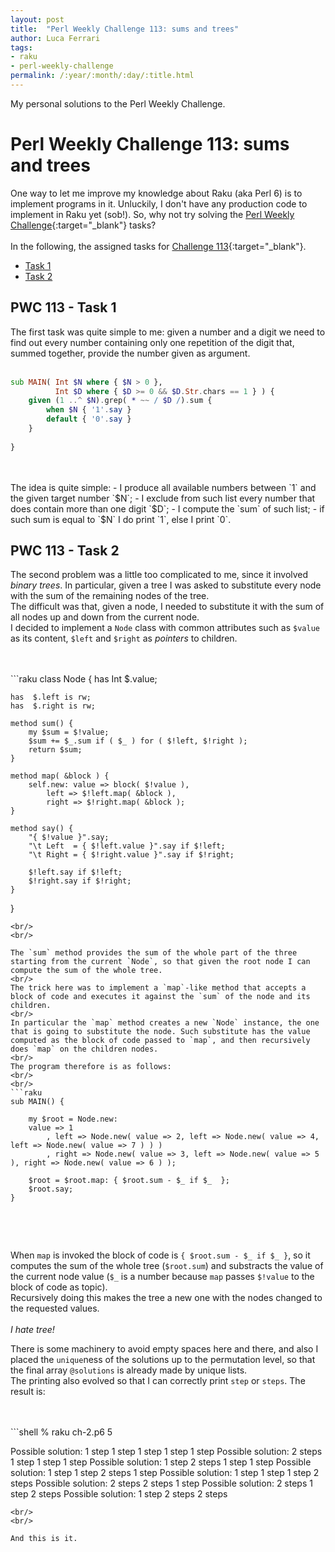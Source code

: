 ```yaml
---
layout: post
title:  "Perl Weekly Challenge 113: sums and trees"
author: Luca Ferrari
tags:
- raku
- perl-weekly-challenge
permalink: /:year/:month/:day/:title.html
---
```

My personal solutions to the Perl Weekly Challenge.

# Perl Weekly Challenge 113: sums and trees

One way to let me improve my knowledge about Raku (aka Perl 6) is to implement programs in it.
Unluckily, I don't have any production code to implement in Raku yet (sob!).
So, why not try solving the [Perl Weekly Challenge](https://perlweeklychallenge.org/){:target="_blank"} tasks?
<br/>
<br/>
In the following, the assigned tasks for [Challenge 113](https://perlweeklychallenge.org/blog/perl-weekly-challenge-0113/){:target="_blank"}.
<br/>
- [Task 1](#task1)
- [Task 2](#task2)



<a name="task1"></a>
## PWC 113 - Task 1
The first task was quite simple to me: given a number and a digit we need to find out every number containing only one repetition of the digit that, summed together, provide the number given as argument.
<br/>
<br/>
```raku
sub MAIN( Int $N where { $N > 0 },
          Int $D where { $D >= 0 && $D.Str.chars == 1 } ) {
    given (1 ..^ $N).grep( * ~~ / $D /).sum {
        when $N { '1'.say }
        default { '0'.say }
    }
    
}
```
<br/>
<br/>
The idea is quite simple:
- I produce all available numbers between `1` and the given target number `$N`;
- I exclude from such list every number that does contain more than one digit `$D`;
- I compute the `sum` of such list;
- if such sum is equal to `$N` I do print `1`, else I print `0`.


<a name="task2"></a>
## PWC 113 - Task 2
The second problem was a little too complicated to me, since it involved *binary trees*. In particular, given a tree I was asked to substitute every node with the sum of the remaining nodes of the tree.
<br/>
The difficult was that, given a node, I needed to substitute it with the sum of all nodes up and down from the current node.
<br/>
I decided to implement a `Node` class with common attributes such as `$value` as its content, `$left` and `$right` as *pointers* to children.

<br/>
<br/>
```raku
class Node {
    has Int $.value;

    has  $.left is rw;
    has  $.right is rw;

    method sum() {
        my $sum = $!value;
        $sum += $_.sum if ( $_ ) for ( $!left, $!right );
        return $sum;
    }

    method map( &block ) {
        self.new: value => block( $!value ),
            left => $!left.map( &block ),
            right => $!right.map( &block );
    }

    method say() {
        "{ $!value }".say;
        "\t Left  = { $!left.value }".say if $!left;
        "\t Right = { $!right.value }".say if $!right;

        $!left.say if $!left;
        $!right.say if $!right;
    }

    
}
```
<br/>
<br/>

The `sum` method provides the sum of the whole part of the three starting from the current `Node`, so that given the root node I can compute the sum of the whole tree.
<br/>
The trick here was to implement a `map`-like method that accepts a block of code and executes it against the `sum` of the node and its children.
<br/>
In particular the `map` method creates a new `Node` instance, the one that is going to substitute the node. Such substitute has the value computed as the block of code passed to `map`, and then recursively does `map` on the children nodes.
<br/>
The program therefore is as follows:
<br/>
<br/>
```raku
sub MAIN() {

    my $root = Node.new:
    value => 1
        , left => Node.new( value => 2, left => Node.new( value => 4, left => Node.new( value => 7 ) ) )
        , right => Node.new( value => 3, left => Node.new( value => 5 ), right => Node.new( value => 6 ) );

    $root = $root.map: { $root.sum - $_ if $_  };
    $root.say;
}


```
<br/>
<br/>

When `map` is invoked the block of code is `{ $root.sum - $_ if $_ }`, so it computes the sum of the whole tree (`$root.sum`) and substracts the value of the current node value (`$_` is a number because `map` passes `$!value` to the block of code as topic).
<br/>
Recursively doing this makes the tree a new one with the nodes changed to the requested values.
<br/>
<br/>
*I hate tree!* 



There is some machinery to avoid empty spaces here and there, and also I placed the `unique`ness of the solutions up to the permutation level, so that the final array `@solutions` is already made by unique lists.
<br/>
The printing also evolved so that I can correctly print `step` or `steps`. The result is:


<br/>
<br/>
```shell
% raku ch-2.p6 5

Possible solution:
1 step 1 step 1 step 1 step 1 step 
Possible solution:
2 steps 1 step 1 step 1 step 
Possible solution:
1 step 2 steps 1 step 1 step 
Possible solution:
1 step 1 step 2 steps 1 step 
Possible solution:
1 step 1 step 1 step 2 steps 
Possible solution:
2 steps 2 steps 1 step 
Possible solution:
2 steps 1 step 2 steps 
Possible solution:
1 step 2 steps 2 steps 
```
<br/>
<br/>

And this is it.
